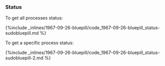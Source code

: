 <!-- post: -->


### Status

To get all processes status:



{%include _inlines/1967-09-26-bluepill/code_1967-09-26-bluepill_status-sudobluepill.md %}



To get a specific process status:



{%include _inlines/1967-09-26-bluepill/code_1967-09-26-bluepill_status-sudobluepill-2.md %}



